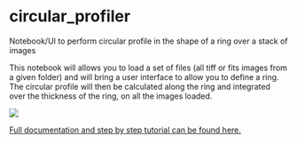 # circular_profiler
Notebook/UI to perform circular profile in the shape of a ring over a stack of images

This notebook will allows you to load a set of files (all tiff or fits images from a given folder) and will
bring a user interface to allow you to define a ring. The circular profile will then be calculated along the
ring and integrated over the thickness of the ring, on all the images loaded. 

<img src="/static/demo_of_notebook.gif" />

[Full documentation and step by step tutorial can be found here.](https://neutronimaging.pages.ornl.gov/tutorial/notebooks/circular_profile_of_a_ring/)


